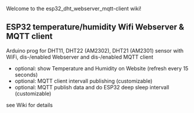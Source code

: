 Welcome to the esp32_dht_webserver_mqtt-client wiki!

## ESP32 temperature/humidity Wifi Webserver & MQTT client
Arduino prog for DHT11, DHT22 (AM2302), DHT21 (AM2301) sensor with WiFi, dis-/enabled Webserver and dis-/enabled MQTT client
* optional: show Temperature and Humidity on Website (refresh every 15 seconds)
* optional: MQTT client intervall publishing (customizable)
* optional: MQTT publish data and do ESP32 deep sleep intervall (customizable) 

see Wiki for details
